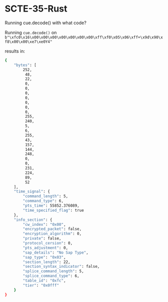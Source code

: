 # SCTE-35-Rust

Running cue.decode() with what code?


Running `cue.decode()` on `b"\xfc0\x16\x00\x00\x00\x00\x00\x00\x00\xff\xf0\x05\x06\xff+\x9d\x90\xf8\x00\x00\xe7\xe0Y4"`

results in:

``` bash
{
    "bytes": [
        252,
         48,
         22,
         0,
         0,
         0,
         0,
         0,
         0,
         0,
         255,
         240,
         5,
         6,
         255,
         43,
         157,
         144,
         248,
         0,
         0,
         231,
         224,
         89,
         52
    ],
    "time_signal": {
        "command_length": 5,
        "command_type": 6,
        "pts_time": 55852.376089,
        "time_specified_flag": true
    },
    "info_section": {
        "cw_index": "0x00",
        "encrypted_packet": false,
        "encryption_algorithm": 0,
        "private": false,
        "protocol_cersion": 0,
        "pts_adjustment": 0,
        "sap_details": "No Sap Type",
        "sap_type": "0x03",
        "section_length": 22,
        "section_syntax_indicator": false,
        "splice_command_length": 5,
        "splice_command_type": 6,
        "table_id": "0xfc",
        "tier": "0x0fff"
    }
}
```
